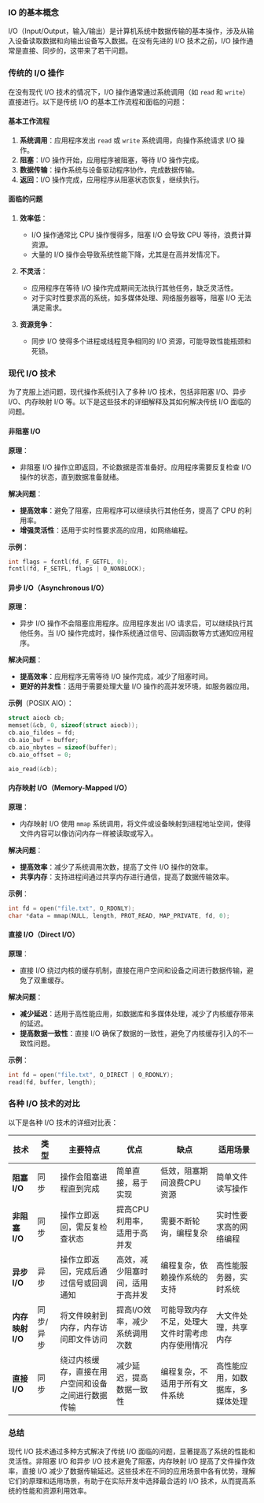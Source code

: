 ### IO 的基本概念

I/O（Input/Output，输入/输出）是计算机系统中数据传输的基本操作，涉及从输入设备读取数据和向输出设备写入数据。在没有先进的 I/O 技术之前，I/O 操作通常是直接、同步的，这带来了若干问题。

### 传统的 I/O 操作

在没有现代 I/O 技术的情况下，I/O 操作通常通过系统调用（如 `read` 和 `write`）直接进行。以下是传统 I/O 的基本工作流程和面临的问题：

#### 基本工作流程

1. **系统调用**：应用程序发出 `read` 或 `write` 系统调用，向操作系统请求 I/O 操作。
2. **阻塞**：I/O 操作开始，应用程序被阻塞，等待 I/O 操作完成。
3. **数据传输**：操作系统与设备驱动程序协作，完成数据传输。
4. **返回**：I/O 操作完成，应用程序从阻塞状态恢复，继续执行。

#### 面临的问题

1. **效率低**：
   - I/O 操作通常比 CPU 操作慢得多，阻塞 I/O 会导致 CPU 等待，浪费计算资源。
   - 大量的 I/O 操作会导致系统性能下降，尤其是在高并发情况下。

2. **不灵活**：
   - 应用程序在等待 I/O 操作完成期间无法执行其他任务，缺乏灵活性。
   - 对于实时性要求高的系统，如多媒体处理、网络服务器等，阻塞 I/O 无法满足需求。

3. **资源竞争**：
   - 同步 I/O 使得多个进程或线程竞争相同的 I/O 资源，可能导致性能瓶颈和死锁。

### 现代 I/O 技术

为了克服上述问题，现代操作系统引入了多种 I/O 技术，包括非阻塞 I/O、异步 I/O、内存映射 I/O 等。以下是这些技术的详细解释及其如何解决传统 I/O 面临的问题。

#### 非阻塞 I/O

**原理**：
- 非阻塞 I/O 操作立即返回，不论数据是否准备好。应用程序需要反复检查 I/O 操作的状态，直到数据准备就绪。

**解决问题**：
- **提高效率**：避免了阻塞，应用程序可以继续执行其他任务，提高了 CPU 的利用率。
- **增强灵活性**：适用于实时性要求高的应用，如网络编程。

**示例**：
```c
int flags = fcntl(fd, F_GETFL, 0);
fcntl(fd, F_SETFL, flags | O_NONBLOCK);
```

#### 异步 I/O（Asynchronous I/O）

**原理**：
- 异步 I/O 操作不会阻塞应用程序。应用程序发出 I/O 请求后，可以继续执行其他任务。当 I/O 操作完成时，操作系统通过信号、回调函数等方式通知应用程序。

**解决问题**：
- **提高效率**：应用程序无需等待 I/O 操作完成，减少了阻塞时间。
- **更好的并发性**：适用于需要处理大量 I/O 操作的高并发环境，如服务器应用。

**示例**（POSIX AIO）：
```c
struct aiocb cb;
memset(&cb, 0, sizeof(struct aiocb));
cb.aio_fildes = fd;
cb.aio_buf = buffer;
cb.aio_nbytes = sizeof(buffer);
cb.aio_offset = 0;

aio_read(&cb);
```

#### 内存映射 I/O（Memory-Mapped I/O）

**原理**：
- 内存映射 I/O 使用 `mmap` 系统调用，将文件或设备映射到进程地址空间，使得文件内容可以像访问内存一样被读取或写入。

**解决问题**：
- **提高效率**：减少了系统调用次数，提高了文件 I/O 操作的效率。
- **共享内存**：支持进程间通过共享内存进行通信，提高了数据传输效率。

**示例**：
```c
int fd = open("file.txt", O_RDONLY);
char *data = mmap(NULL, length, PROT_READ, MAP_PRIVATE, fd, 0);
```

#### 直接 I/O（Direct I/O）

**原理**：
- 直接 I/O 绕过内核的缓存机制，直接在用户空间和设备之间进行数据传输，避免了双重缓存。

**解决问题**：
- **减少延迟**：适用于高性能应用，如数据库和多媒体处理，减少了内核缓存带来的延迟。
- **提高数据一致性**：直接 I/O 确保了数据的一致性，避免了内核缓存引入的不一致性问题。

**示例**：
```c
int fd = open("file.txt", O_DIRECT | O_RDONLY);
read(fd, buffer, length);
```

### 各种 I/O 技术的对比

以下是各种 I/O 技术的详细对比表：

| 技术             | 类型      | 主要特点                                           | 优点                             | 缺点                                             | 适用场景                         |
| ---------------- | --------- | -------------------------------------------------- | -------------------------------- | ------------------------------------------------ | -------------------------------- |
| **阻塞 I/O**     | 同步      | 操作会阻塞进程直到完成                             | 简单直接，易于实现               | 低效，阻塞期间浪费CPU资源                        | 简单文件读写操作                 |
| **非阻塞 I/O**   | 同步      | 操作立即返回，需反复检查状态                       | 提高CPU利用率，适用于高并发      | 需要不断轮询，编程复杂                           | 实时性要求高的网络编程           |
| **异步 I/O**     | 异步      | 操作立即返回，完成后通过信号或回调通知             | 高效，减少阻塞时间，适用于高并发 | 编程复杂，依赖操作系统的支持                     | 高性能服务器，实时系统           |
| **内存映射 I/O** | 同步/异步 | 将文件映射到内存，内存访问即文件访问               | 提高I/O效率，减少系统调用次数    | 可能导致内存不足，处理大文件时需考虑内存使用情况 | 大文件处理，共享内存             |
| **直接 I/O**     | 同步      | 绕过内核缓存，直接在用户空间和设备之间进行数据传输 | 减少延迟，提高数据一致性         | 编程复杂，不适用于所有文件系统                   | 高性能应用，如数据库，多媒体处理 |

### 总结

现代 I/O 技术通过多种方式解决了传统 I/O 面临的问题，显著提高了系统的性能和灵活性。非阻塞 I/O 和异步 I/O 技术避免了阻塞，内存映射 I/O 提高了文件操作效率，直接 I/O 减少了数据传输延迟。这些技术在不同的应用场景中各有优势，理解它们的原理和适用场景，有助于在实际开发中选择最合适的 I/O 技术，从而提高系统的性能和资源利用效率。